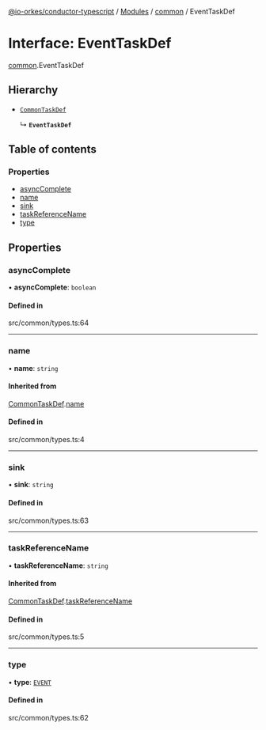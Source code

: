 [@io-orkes/conductor-typescript](../README.md) / [Modules](../modules.md) / [common](../modules/common.md) / EventTaskDef

# Interface: EventTaskDef

[common](../modules/common.md).EventTaskDef

## Hierarchy

- [`CommonTaskDef`](common.CommonTaskDef.md)

  ↳ **`EventTaskDef`**

## Table of contents

### Properties

- [asyncComplete](common.EventTaskDef.md#asynccomplete)
- [name](common.EventTaskDef.md#name)
- [sink](common.EventTaskDef.md#sink)
- [taskReferenceName](common.EventTaskDef.md#taskreferencename)
- [type](common.EventTaskDef.md#type)

## Properties

### asyncComplete

• **asyncComplete**: `boolean`

#### Defined in

src/common/types.ts:64

___

### name

• **name**: `string`

#### Inherited from

[CommonTaskDef](common.CommonTaskDef.md).[name](common.CommonTaskDef.md#name)

#### Defined in

src/common/types.ts:4

___

### sink

• **sink**: `string`

#### Defined in

src/common/types.ts:63

___

### taskReferenceName

• **taskReferenceName**: `string`

#### Inherited from

[CommonTaskDef](common.CommonTaskDef.md).[taskReferenceName](common.CommonTaskDef.md#taskreferencename)

#### Defined in

src/common/types.ts:5

___

### type

• **type**: [`EVENT`](../enums/common.TaskType.md#event)

#### Defined in

src/common/types.ts:62
